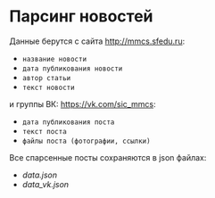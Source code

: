 # Парсинг новостей
Данные берутся с сайта http://mmcs.sfedu.ru:
 - `название новости`
 - `дата публикования новости`
 - `автор статьи`
 - `текст новости`

и группы ВК: https://vk.com/sic_mmcs:
 - `дата публикования поста`
 - `текст поста`
 - `файлы поста (фотографии, ссылки)`

Все спарсенные посты сохраняются в json файлах:
 - *data.json*
 - *data_vk.json*
